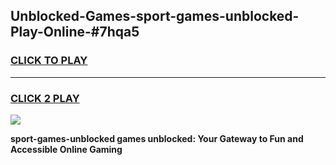
## Unblocked-Games-sport-games-unblocked-Play-Online-#7hqa5
<h3>
<a href="https://premium.freeplayer.one?title=sport-games-unblocked&ref=27F">CLICK TO PLAY</a></h3>
<hr>

<h3>
<a href="https://premium.freeplayer.one?title=sport-games-unblocked&ref=27F">CLICK 2 PLAY</a>
  
</h3>

<a href="https://premium.freeplayer.one?title=sport-games-unblocked&ref=27F"><img src="https://clearcache.store/games.png"></a>


**sport-games-unblocked games unblocked: Your Gateway to Fun and Accessible Online Gaming**
